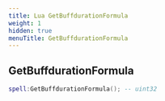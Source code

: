 ```yaml
---
title: Lua GetBuffdurationFormula
weight: 1
hidden: true
menuTitle: GetBuffdurationFormula
---
```

## GetBuffdurationFormula
```lua
spell:GetBuffdurationFormula(); -- uint32
```